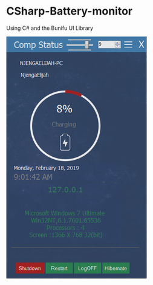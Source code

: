 # CSharp-Battery-monitor

Using C# and the Bunifu UI Library

![alt text](https://github.com/NjengaElijah/CSharp-Battery-monitor/blob/master/s11.PNG)
